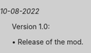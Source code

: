 <html>
<head>
<title>RPoD v1.0 - Patch Notes</title>
    <p><i>10-08-2022</i></p>
<link rel="stylesheet" type="text/css" href="/Payday-2-Mod-Updates/style.css">
<style type="text/css">
body, html {
    background-color: #cfcfcf;
    height: 100%;
    margin: 0px;
    padding: 0px;
}

#mainContainer {
    background-color: #ffffff;
    margin-left: auto !important;
    margin-right: auto !important;
    width: 900px;
    border-color: #afafaf;
    border-style: solid;
    border-width: 1px;
    padding: 40px;
}
</style>
</head>
<body>
<div id="mainContainer" class="markdown-body">
<!--<h2>Extra Profiles and Skill Sets v1.0 - Patch Notes</h2>-->
<ul>
    <p>Version 1.0: </p>
<p> • Release of the mod.</p>
</ul>
<br>
</div>
</body>
</html>
